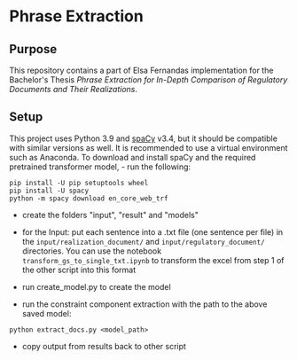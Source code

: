 # Phrase Extraction

## Purpose
This repository contains a part of Elsa Fernandas implementation for the Bachelor's Thesis *Phrase Extraction for In-Depth Comparison of Regulatory Documents and Their Realizations*.


## Setup
This project uses Python 3.9 and [spaCy](https://spacy.io/usage) v3.4, but it should be compatible with similar versions as well. It is recommended to use a virtual environment such as Anaconda. To download and install spaCy and the required pretrained transformer model, - run the following:
```
pip install -U pip setuptools wheel
pip install -U spacy
python -m spacy download en_core_web_trf
```
- create the folders "input", "result" and "models"

- for the Input: put each sentence into a .txt file (one sentence per file) in the `input/realization_document/` and `input/regulatory_document/` directories. You can use the notebook `transform_gs_to_single_txt.ipynb` to transform the excel from step 1 of the other script into this format

- run create_model.py to create the model

- run the constraint component extraction with the path to the above saved model:
```
python extract_docs.py <model_path>
```

- copy output from results back to other script

